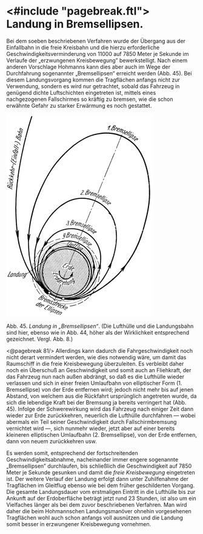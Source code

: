 <#include "pagebreak.ftl">
Landung in Bremsellipsen.
=========================

Bei dem soeben beschriebenen Verfahren wurde der Übergang aus
der Einfallbahn in die freie Kreisbahn und die hierzu erforderliche
Geschwindigkeitsverminderung von 11000 auf 7850 Meter je Sekunde im Verlaufe
der „erzwungenen Kreisbewegung” bewerkstelligt. Nach einem anderen Vorschlage Hohmanns
kann dies aber auch im Wege der Durchfahrung sogenannter „Bremsellipsen“
erreicht werden (Abb. 45). Bei diesem Landungsvorgang kommen die Tragflächen
anfangs nicht zur Verwendung, sondern es wird nur getrachtet,
sobald das Fahrzeug in genügend dichte Luftschichten eingetreten
ist, mittels eines nachgezogenen Fallschirmes
so kräftig zu bremsen, wie die schon erwähnte Gefahr zu starker
Erwärmung es noch gestattet.

<div class="image left"><img alt="Landung in Bremsellipsen" src="abb45.png"/>
<p>Abb. 45. <em>Landung in „Bremsellipsen“</em>. (Die Lufthülle und die Landungsbahn sind hier, ebenso
wie in Abb. 44, höher als der Wirklichkeit entsprechend gezeichnet. Vergl. Abb. 8.)</p></div>

\<@pagebreak 81/> Allerdings kann dadurch die Fahrgeschwindigkeit noch nicht derart
vermindert werden, wie dies notwendig wäre, um damit das
Raumschiff in die freie Kreisbewegung überzuleiten. Es verbleibt
daher noch ein Überschuß an Geschwindigkeit und somit auch an
Fliehkraft, der das Fahrzeug nun nach außen abdrängt, so daß
es die Lufthülle wieder verlassen und sich in einer freien Umlaufbahn
von elliptischer Form (1. Bremsellipse) von der Erde entfernen
wird; jedoch nicht mehr bis auf jenen Abstand, von welchem
aus die Rückfahrt ursprünglich angetreten wurde, da sich
die lebendige Kraft bei der Bremsung ja bereits verringert hat
(Abb. 45). Infolge der Schwerewirkung wird das Fahrzeug nach
einiger Zeit dann wieder zur Erde zurückkehren, neuerlich die
Lufthülle durchfahren — wobei abermals ein Teil seiner Geschwindigkeit
durch Fallschirmbremsung vernichtet wird —, sich
nunmehr wieder, jetzt aber auf einer bereits kleineren elliptischen
Umlaufbahn (2. Bremsellipse), von der Erde entfernen, dann von
neuem zurückkehren usw.

Es werden somit, entsprechend der fortschreitenden Geschwindigkeitsabnahme,
nacheinander immer engere sogenannte „Bremsellipsen”
durchlaufen, bis schließlich die Geschwindigkeit auf
7850 Meter je Sekunde gesunken und damit die *freie Kreisbewegung*
eingetreten ist. Der weitere Verlauf der Landung erfolgt
dann unter Zuhilfenahme der Tragflächen im Gleitflug
ebenso wie bei dem früher geschilderten Vorgang. Die gesamte
Landungsdauer vom erstmaligen Eintritt in die Lufthülle bis zur
Ankunft auf der Erdoberfläche beträgt jetzt rund 23 Stunden, ist
also um ein Vielfaches länger als bei dem zuvor beschriebenen
Verfahren. Man wird daher die beim Hohmannschen Landungsmanöver
ohnehin vorgesehenen Tragflächen wohl auch schon
anfangs voll ausnützen und die Landung somit besser in erzwungener
Kreisbewegung vornehmen.

